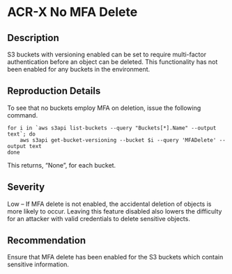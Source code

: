 ACR-X No MFA Delete
===================

Description
-----------
S3 buckets with versioning enabled can be set to require multi-factor authentication before an object can be deleted. This functionality has not been enabled for any buckets in the environment.

Reproduction Details
--------------------
To see that no buckets employ MFA on deletion, issue the following command.

    for i in `aws s3api list-buckets --query "Buckets[*].Name" --output text`; do
        aws s3api get-bucket-versioning --bucket $i --query 'MFADelete' --output text
    done

This returns, “None”, for each bucket.

Severity
--------
Low – If MFA delete is not enabled, the accidental deletion of objects is more likely to occur. Leaving this feature disabled also lowers the difficulty for an attacker with valid credentials to delete sensitive objects.

Recommendation
--------------
Ensure that MFA delete has been enabled for the S3 buckets which contain sensitive information.
